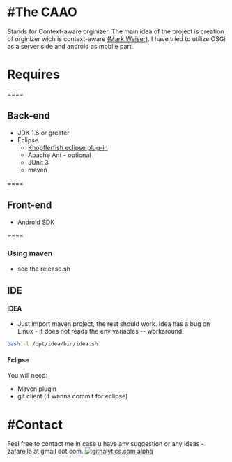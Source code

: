
#The CAAO
====
Stands for Context-aware orginizer. The main idea of the project is creation of orginizer wich is context-aware [(Mark Weiser)](http://en.wikipedia.org/wiki/Mark_Weiser).
I have tried to utilize OSGi as a server side and android as mobile part.

# Requires
====
## Back-end
* JDK 1.6 or greater
* Eclipse
  * [Knopflerfish eclipse plug-in](http://www.knopflerfish.org/eclipse_plugin.html)
  * Apache Ant - optional
  * JUnit 3
  * maven

====
## Front-end
  * Android SDK

====
### Using maven
* see the release.sh

## IDE
#### IDEA
* Just import maven project, the rest should work. Idea has a bug on Linux - it does not reads the env variables -- workaround: 
```bash
bash -l /opt/idea/bin/idea.sh
```

#### Eclipse
You will need:
* Maven plugin
* git client (if wanna commit for eclipse)



#Contact
===
Feel free to contact me in case u have any suggestion or any ideas - zafarella at gmail dot com.
[![githalytics.com alpha](https://cruel-carlota.pagodabox.com/b87d5d7f89aeae352718a81cda6546a0 "githalytics.com")](http://githalytics.com/github.com/zafarella)
